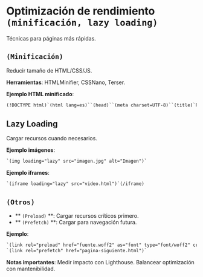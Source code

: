# Optimización de rendimiento `(minificación, lazy loading)`

Técnicas para páginas más rápidas.

## ``(Minificación)``

Reducir tamaño de HTML/CSS/JS.

**Herramientas**: HTMLMinifier, CSSNano, Terser.

**Ejemplo HTML minificado**:

```html
(!DOCTYPE html)`(html lang=es)``(head)``(meta charset=UTF-8)``(title)`Página(/title)(/head)`(body)``(h1)`Hola(/h1)(/body)(/html)
```

## Lazy Loading

Cargar recursos cuando necesarios.

**Ejemplo imágenes**:

```html
`(img loading="lazy" src="imagen.jpg" alt="Imagen")`
```

**Ejemplo iframes**:

```html
`(iframe loading="lazy" src="video.html")`(/iframe)
```

## ``(Otros)``

- ** ``(Preload)`` **: Cargar recursos críticos primero.
- ** ``(Prefetch)`` **: Cargar para navegación futura.

**Ejemplo**:

```html
`(link rel="preload" href="fuente.woff2" as="font" type="font/woff2" crossorigin)`
`(link rel="prefetch" href="pagina-siguiente.html")`
```

**Notas importantes**: Medir impacto con Lighthouse. Balancear optimización con mantenibilidad.